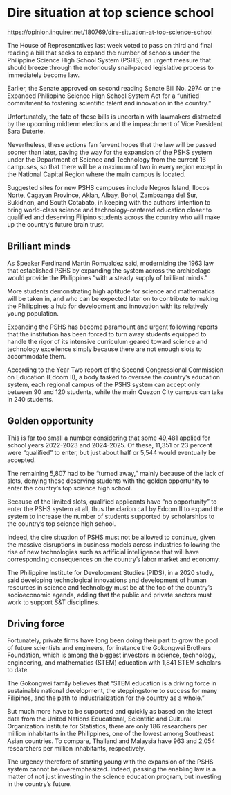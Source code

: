 # Dire situation at top science school

https://opinion.inquirer.net/180769/dire-situation-at-top-science-school



The House of Representatives last week voted to pass on third and final reading a bill that seeks to expand the number of schools under the Philippine Science High School System (PSHS), an urgent measure that should breeze through the notoriously snail-paced legislative process to immediately become law.

Earlier, the Senate approved on second reading Senate Bill No. 2974 or the Expanded Philippine Science High School System Act for a “unified commitment to fostering scientific talent and innovation in the country.”

Unfortunately, the fate of these bills is uncertain with lawmakers distracted by the upcoming midterm elections and the impeachment of Vice President Sara Duterte.

Nevertheless, these actions fan fervent hopes that the law will be passed sooner than later, paving the way for the expansion of the PSHS system under the Department of Science and Technology from the current 16 campuses, so that there will be a maximum of two in every region except in the National Capital Region where the main campus is located.

Suggested sites for new PSHS campuses include Negros Island, Ilocos Norte, Cagayan Province, Aklan, Albay, Bohol, Zamboanga del Sur, Bukidnon, and South Cotabato, in keeping with the authors’ intention to bring world-class science and technology-centered education closer to qualified and deserving Filipino students across the country who will make up the country’s future brain trust.



##  Brilliant minds



As Speaker Ferdinand Martin Romualdez said, modernizing the 1963 law that established PSHS by expanding the system across the archipelago would provide the Philippines “with a steady supply of brilliant minds.”

More students demonstrating high aptitude for science and mathematics will be taken in, and who can be expected later on to contribute to making the Philippines a hub for development and innovation with its relatively young population.

Expanding the PSHS has become paramount and urgent following reports that the institution has been forced to turn away students equipped to handle the rigor of its intensive curriculum geared toward science and technology excellence simply because there are not enough slots to accommodate them.

According to the Year Two report of the Second Congressional Commission on Education (Edcom II), a body tasked to oversee the country’s education system, each regional campus of the PSHS system can accept only between 90 and 120 students, while the main Quezon City campus can take in 240 students.



##  Golden opportunity



This is far too small a number considering that some 49,481 applied for school years 2022-2023 and 2024-2025. Of these, 11,351 or 23 percent were “qualified” to enter, but just about half or 5,544 would eventually be accepted.

The remaining 5,807 had to be “turned away,” mainly because of the lack of slots, denying these deserving students with the golden opportunity to enter the country’s top science high school.

Because of the limited slots, qualified applicants have “no opportunity” to enter the PSHS system at all, thus the clarion call by Edcom II to expand the system to increase the number of students supported by scholarships to the country’s top science high school.

Indeed, the dire situation of PSHS must not be allowed to continue, given the massive disruptions in business models across industries following the rise of new technologies such as artificial intelligence that will have corresponding consequences on the country’s labor market and economy.

The Philippine Institute for Development Studies (PIDS), in a 2020 study, said developing technological innovations and development of human resources in science and technology must be at the top of the country’s socioeconomic agenda, adding that the public and private sectors must work to support S&T disciplines.



##  Driving force



Fortunately, private firms have long been doing their part to grow the pool of future scientists and engineers, for instance the Gokongwei Brothers Foundation, which is among the biggest investors in science, technology, engineering, and mathematics (STEM) education with 1,841 STEM scholars to date.

The Gokongwei family believes that “STEM education is a driving force in sustainable national development, the steppingstone to success for many Filipinos, and the path to industrialization for the country as a whole.”

But much more have to be supported and quickly as based on the latest data from the United Nations Educational, Scientific and Cultural Organization Institute for Statistics, there are only 186 researchers per million inhabitants in the Philippines, one of the lowest among Southeast Asian countries. To compare, Thailand and Malaysia have 963 and 2,054 researchers per million inhabitants, respectively.

The urgency therefore of starting young with the expansion of the PSHS system cannot be overemphasized. Indeed, passing the enabling law is a matter of not just investing in the science education program, but investing in the country’s future.
